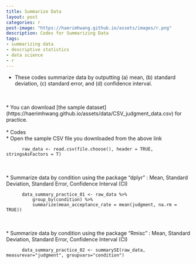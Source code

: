 ```yaml
---
title: Summarize Data
layout: post
categories: r
post-image: "https://haerimhwang.github.io/assets/images/r.png"
description: Codes for Summarizing Data
tags:
- summarizing data
- descriptive statistics
- data science 
- r
---
```


* These codes summarize data by outputting (a) mean, (b) standard deviation, (c) standard error, and (d) confidence interval.  
<br>   
<br> 
* You can download [the sample dataset](https://haerimhwang.github.io/assets/data/CSV_judgment_data.csv) for practice.  
<br> 
<br> 
* Codes    
<br>
    * Open the sample CSV file you downloaded from the above link
        
          raw_data <- read.csv(file.choose(), header = TRUE, stringsAsFactors = T)
<br>  
<br> 
    * Summarize data by condition using the package “dplyr” : Mean, Standard Deviation, Standard Error, Confidence Interval (CI)
        
          data_summary_practice_01 <- raw_data %>%
              group_by(condition) %>%
              summarize(mean_acceptance_rate = mean(judgment, na.rm = TRUE))   
<br> 
<br> 
    * Summarize data by condition using the package “Rmisc” : Mean, Standard Deviation, Standard Error, Confidence Interval (CI)
        
          data_summary_practice_02 <- summarySE(raw_data, measurevar="judgment", groupvars="condition") 
            
<br> 
<br> 
